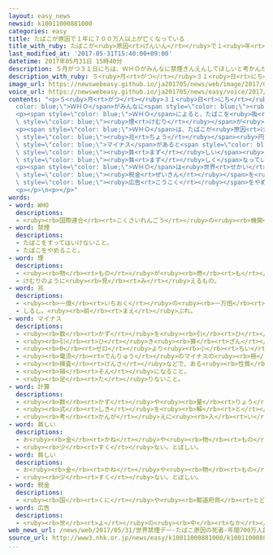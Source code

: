 ```yaml
---
layout: easy_news
newsid: k10011000881000
categories: easy
title: たばこが原因で１年に７００万人以上が亡くなっている
title_with_ruby: たばこが<ruby>原因<rt>げんいん</rt></ruby>で１<ruby>年<rt>ねん</rt></ruby>に７００<ruby>万<rt>まん</rt></ruby><ruby>人<rt>にん</rt></ruby><ruby>以上<rt>いじょう</rt></ruby>が<ruby>亡<rt>な</rt></ruby>くなっている
last_modified_at: '2017-05-31T15:40:00+09:00'
datetime: 2017年05月31日 15時40分
description: ５月がつ３１日にちは、ＷＨＯがみんなに禁煙きんえんしてほしいと考かんがえて決きめた「世界禁煙せかいきんえんデー」です。
description_with_ruby: ５<ruby>月<rt>がつ</rt></ruby>３１<ruby>日<rt>にち</rt></ruby>は、ＷＨＯがみんなに<ruby>禁煙<rt>きんえん</rt></ruby>してほしいと<ruby>考<rt>かんが</rt></ruby>えて<ruby>決<rt>き</rt></ruby>めた「<ruby>世界禁煙<rt>せかいきんえん</rt></ruby>デー」です。
image_url: https://newswebeasy.github.io/ja201705/news/web/image/2017/05/31/k10011000881000.jpg
voice_url: https://newswebeasy.github.io/ja201705/news/easy/voice/2017/05/31/k10011000881000.mp3
contents: "<p>５<ruby>月<rt>がつ</rt></ruby>３１<ruby>日<rt>にち</rt></ruby>は、<span style=\"\
  color: blue;\">ＷＨＯ</span>がみんなに<span style=\"color: blue;\"><ruby>禁煙<rt>きんえん</rt></ruby></span>してほしいと<ruby>考<rt>かんが</rt></ruby>えて<ruby>決<rt>き</rt></ruby>めた「<ruby>世界禁煙<rt>せかいきんえん</rt></ruby>デー」です。</p>\n\
  <p><span style=\"color: blue;\">ＷＨＯ</span>によると、たばこを<ruby>吸<rt>す</rt></ruby>っている<ruby>人<rt>ひと</rt></ruby>は<ruby>世界<rt>せかい</rt></ruby>に１０<ruby>億<rt>おく</rt></ruby><ruby>人<rt>にん</rt></ruby>ぐらいいます。そして、たばこが<ruby>原因<rt>げんいん</rt></ruby>で１<ruby>年<rt>ねん</rt></ruby>に７００<ruby>万<rt>まん</rt></ruby><ruby>人<rt>にん</rt></ruby><ruby>以上<rt>いじょう</rt></ruby>が<ruby>亡<rt>な</rt></ruby>くなっています。この<ruby>中<rt>なか</rt></ruby>の８９<ruby>万<rt>まん</rt></ruby><ruby>人<rt>にん</rt></ruby>はたばこを<ruby>吸<rt>す</rt></ruby>わない<ruby>人<rt>ひと</rt></ruby>ですが、ほかの<ruby>人<rt>ひと</rt></ruby>のたばこの<span\
  \ style=\"color: blue;\"><ruby>煙<rt>けむり</rt></ruby></span>が<ruby>原因<rt>げんいん</rt></ruby>で<ruby>亡<rt>な</rt></ruby>くなっています。</p>\n\
  <p><span style=\"color: blue;\">ＷＨＯ</span>は、たばこが<ruby>原因<rt>げんいん</rt></ruby>で１<ruby>年<rt>ねん</rt></ruby>に１５５<span\
  \ style=\"color: blue;\"><ruby>兆<rt>ちょう</rt></ruby></span><ruby>円<rt>えん</rt></ruby><ruby>以上<rt>いじょう</rt></ruby><ruby>経済<rt>けいざい</rt></ruby>に<span\
  \ style=\"color: blue;\">マイナス</span>があると<span style=\"color: blue;\"><ruby>計算<rt>けいさん</rt></ruby></span>しています。<ruby>病気<rt>びょうき</rt></ruby>になってお<ruby>金<rt>かね</rt></ruby>などがかかるためです。<span\
  \ style=\"color: blue;\"><ruby>貧<rt>まず</rt></ruby>しい</span><ruby>家庭<rt>かてい</rt></ruby>では、たばこを<ruby>買<rt>か</rt></ruby>うために<ruby>食事<rt>しょくじ</rt></ruby>や<ruby>教育<rt>きょういく</rt></ruby>などに<ruby>使<rt>つか</rt></ruby>うお<ruby>金<rt>かね</rt></ruby>が<ruby>少<rt>すく</rt></ruby>なくなって、もっと<span\
  \ style=\"color: blue;\"><ruby>貧<rt>まず</rt></ruby>しく</span>なっていると<ruby>言<rt>い</rt></ruby>っています。</p>\n\
  <p><span style=\"color: blue;\">ＷＨＯ</span>は<ruby>世界<rt>せかい</rt></ruby>の<ruby>国<rt>くに</rt></ruby>に、たばこの<span\
  \ style=\"color: blue;\"><ruby>税金<rt>ぜいきん</rt></ruby></span>を<ruby>高<rt>たか</rt></ruby>くしたり、<span\
  \ style=\"color: blue;\"><ruby>広告<rt>こうこく</rt></ruby></span>をやめたりするように<ruby>言<rt>い</rt></ruby>っています。</p>\n\
  <p></p>\n<p></p>"
words:
- word: WHO
  descriptions:
  - <ruby><rb>国際連合</rb><rt>こくさいれんごう</rt></ruby>の<ruby><rb>機関</rb><rt>きかん</rt></ruby>の<ruby><rb>一</rb><rt>ひと</rt></ruby>つ。<ruby><rb>保健衛生問題</rb><rt>ほけんえいせいもんだい</rt></ruby>について、<ruby><rb>世界</rb><rt>せかい</rt></ruby>の<ruby><rb>国々</rb><rt>くにぐに</rt></ruby>が<ruby><rb>協力</rb><rt>きょうりょく</rt></ruby>し<ruby><rb>合</rb><rt>あ</rt></ruby>う<ruby><rb>機関</rb><rt>きかん</rt></ruby>。
- word: 禁煙
  descriptions:
  - たばこをすってはいけないこと。
  - たばこをやめること。
- word: 煙
  descriptions:
  - <ruby><rb>物</rb><rt>もの</rt></ruby>が<ruby><rb>燃</rb><rt>も</rt></ruby>えるときに<ruby><rb>出</rb><rt>で</rt></ruby>る<ruby><rb>気体</rb><rt>きたい</rt></ruby>。けむ。けぶり。
  - けむりのように<ruby><rb>見</rb><rt>み</rt></ruby>えるもの。
- word: 兆
  descriptions:
  - <ruby><rb>一億</rb><rt>いちおく</rt></ruby>の<ruby><rb>一万倍</rb><rt>いちまんばい</rt></ruby>。
  - しるし。<ruby><rb>前</rb><rt>まえ</rt></ruby>ぶれ。
- word: マイナス
  descriptions:
  - <ruby><rb>数</rb><rt>かず</rt></ruby>を<ruby><rb>引</rb><rt>ひ</rt></ruby>くこと。
  - <ruby><rb>引</rb><rt>ひ</rt></ruby>き<ruby><rb>算</rb><rt>ざん</rt></ruby>のしるし。
  - <ruby><rb>0</rb><rt>ゼロ</rt></ruby>より<ruby><rb>小</rb><rt>ちい</rt></ruby>さな<ruby><rb>数</rb><rt>かず</rt></ruby>のしるし。
  - <ruby><rb>電流</rb><rt>でんりゅう</rt></ruby>のマイナスの<ruby><rb>極</rb><rt>きょく</rt></ruby>。<ruby><rb>陰極</rb><rt>いんきょく</rt></ruby>。
  - <ruby><rb>検査</rb><rt>けんさ</rt></ruby>などで、ある<ruby><rb>性質</rb><rt>せいしつ</rt></ruby>が<ruby><rb>表</rb><rt>あらわ</rt></ruby>れないこと。<ruby><rb>陰性</rb><rt>いんせい</rt></ruby>。
  - <ruby><rb>損</rb><rt>そん</rt></ruby>になること。
  - <ruby><rb>足</rb><rt>た</rt></ruby>りないこと。
- word: 計算
  descriptions:
  - <ruby><rb>数</rb><rt>かず</rt></ruby>や<ruby><rb>量</rb><rt>りょう</rt></ruby>を<ruby><rb>数</rb><rt>かぞ</rt></ruby>えること。
  - <ruby><rb>式</rb><rt>しき</rt></ruby>を<ruby><rb>解</rb><rt>と</rt></ruby>いて、<ruby><rb>答</rb><rt>こた</rt></ruby>えを<ruby><rb>出</rb><rt>だ</rt></ruby>すこと。
  - <ruby><rb>考</rb><rt>かんが</rt></ruby>えに<ruby><rb>入</rb><rt>い</rt></ruby>れておくこと。
- word: 貧しい
  descriptions:
  - お<ruby><rb>金</rb><rt>かね</rt></ruby>や<ruby><rb>物</rb><rt>もの</rt></ruby>が<ruby><rb>少</rb><rt>すこ</rt></ruby>ししかなく、<ruby><rb>暮</rb><rt>く</rt></ruby>らしに<ruby><rb>困</rb><rt>こま</rt></ruby>る。<ruby><rb>貧乏</rb><rt>びんぼう</rt></ruby>だ。
  - <ruby><rb>少</rb><rt>すく</rt></ruby>ない。とぼしい。
- word: 貧しい
  descriptions:
  - お<ruby><rb>金</rb><rt>かね</rt></ruby>や<ruby><rb>物</rb><rt>もの</rt></ruby>が<ruby><rb>少</rb><rt>すこ</rt></ruby>ししかなく、<ruby><rb>暮</rb><rt>く</rt></ruby>らしに<ruby><rb>困</rb><rt>こま</rt></ruby>る。<ruby><rb>貧乏</rb><rt>びんぼう</rt></ruby>だ。
  - <ruby><rb>少</rb><rt>すく</rt></ruby>ない。とぼしい。
- word: 税金
  descriptions:
  - <ruby><rb>国</rb><rt>くに</rt></ruby>や<ruby><rb>都道府県</rb><rt>とどうふけん</rt></ruby>、<ruby><rb>市町村</rb><rt>しちょうそん</rt></ruby>が、そこに<ruby><rb>住</rb><rt>す</rt></ruby>んでいる<ruby><rb>人</rb><rt>ひと</rt></ruby>から<ruby><rb>集</rb><rt>あつ</rt></ruby>めるお<ruby><rb>金</rb><rt>かね</rt></ruby>。
- word: 広告
  descriptions:
  - <ruby><rb>世</rb><rt>よ</rt></ruby>の<ruby><rb>中</rb><rt>なか</rt></ruby>の<ruby><rb>人々</rb><rt>ひとびと</rt></ruby>に<ruby><rb>広</rb><rt>ひろ</rt></ruby>く<ruby><rb>知</rb><rt>し</rt></ruby>らせること。また、<ruby><rb>知</rb><rt>し</rt></ruby>らせるために<ruby><rb>書</rb><rt>か</rt></ruby>かれたものなど。コマーシャル。
web_news_url: /news/web/2017/05/31/世界禁煙デー-たばこ原因の死者-年間700万人超/
source_url: http://www3.nhk.or.jp/news/easy/k10011000881000/k10011000881000.html
...
```

